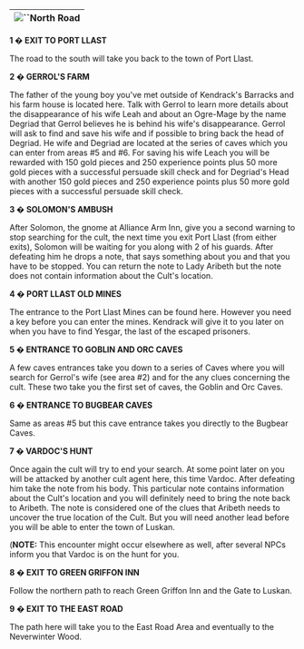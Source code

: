 | ![](https://www.gamebanshee.com/neverwinternights/nwnwalkthrough/maps/north_road.jpg)``North Road |
| :----------------------------------------------------------------------------------------------------: |

**1 � EXIT TO PORT LLAST**

The road to the south will take you back to the town of Port Llast.

**2 � GERROL'S FARM**

The father of the young boy you've met outside of Kendrack's Barracks and his farm house is located here. Talk with Gerrol to learn more details about the disappearance of his wife Leah and about an Ogre-Mage by the name Degriad that Gerrol believes he is behind his wife's disappearance. Gerrol will ask to find and save his wife and if possible to bring back the head of Degriad. He wife and Degriad are located at the series of caves which you can enter from areas #5 and #6. For saving his wife Leach you will be rewarded with 150 gold pieces and 250 experience points plus 50 more gold pieces with a successful persuade skill check and for Degriad's Head with another 150 gold pieces and 250 experience points plus 50 more gold pieces with a successful persuade skill check.

**3 � SOLOMON'S AMBUSH**

After Solomon, the gnome at Alliance Arm Inn, give you a second warning to stop searching for the cult, the next time you exit Port Llast (from either exits), Solomon will be waiting for you along with 2 of his guards. After defeating him he drops a note, that says something about you and that you have to be stopped. You can return the note to Lady Aribeth but the note does not contain information about the Cult's location.

**4 � PORT LLAST OLD MINES**

The entrance to the Port Llast Mines can be found here. However you need a key before you can enter the mines. Kendrack will give it to you later on when you have to find Yesgar, the last of the escaped prisoners.

**5 � ENTRANCE TO GOBLIN AND ORC CAVES**

A few caves entrances take you down to a series of Caves where you will search for Gerrol's wife (see area #2) and for the any clues concerning the cult. These two take you the first set of caves, the Goblin and Orc Caves.

**6 � ENTRANCE TO BUGBEAR CAVES**

Same as areas #5 but this cave entrance takes you directly to the Bugbear Caves.

**7 � VARDOC'S HUNT**

Once again the cult will try to end your search. At some point later on you will be attacked by another cult agent here, this time Vardoc. After defeating him take the note from his body. This particular note contains information about the Cult's location and you will definitely need to bring the note back to Aribeth. The note is considered one of the clues that Aribeth needs to uncover the true location of the Cult. But you will need another lead before you will be able to enter the town of Luskan.

(**NOTE:** This encounter might occur elsewhere as well, after several NPCs inform you that Vardoc is on the hunt for you.

**8 � EXIT TO GREEN GRIFFON INN**

Follow the northern path to reach Green Griffon Inn and the Gate to Luskan.

**9 � EXIT TO THE EAST ROAD**

The path here will take you to the East Road Area and eventually to the Neverwinter Wood.
